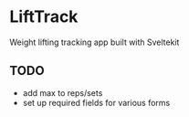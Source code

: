 # LiftTrack

Weight lifting tracking app built with Sveltekit

## TODO
- add max to reps/sets
- set up required fields for various forms